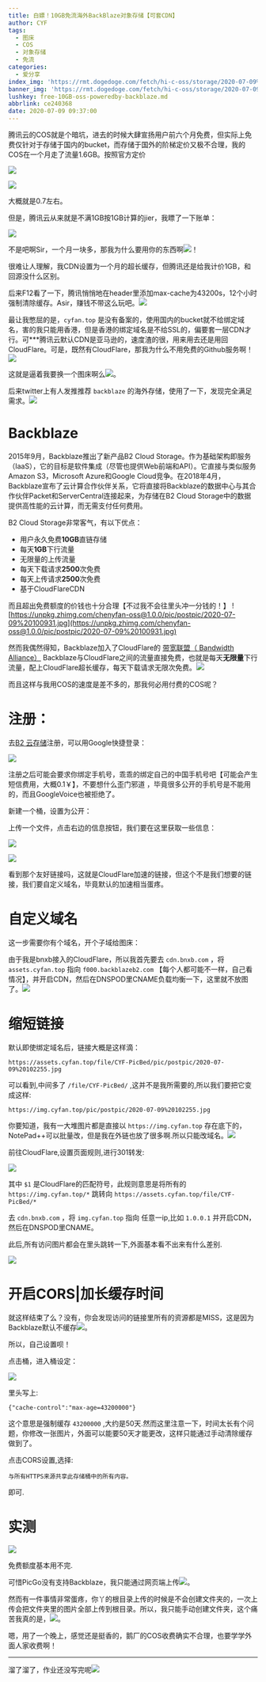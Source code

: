 ```yaml
---
title: 白嫖！10GB免流海外BackBlaze对象存储【可套CDN】
author: CYF
tags:
  - 图床
  - COS
  - 对象存储
  - 免流
categories:
  - 爱分享
index_img: 'https://rmt.dogedoge.com/fetch/hi-c-oss/storage/2020-07-09%20110742.jpg'
banner_img: 'https://rmt.dogedoge.com/fetch/hi-c-oss/storage/2020-07-09%20110742.jpg'
lushkey: free-10GB-oss-poweredby-backblaze.md
abbrlink: ce240368
date: 2020-07-09 09:37:00
---
```

腾讯云的COS就是个暗坑，进去的时候大肆宣扬用户前六个月免费，但实际上免费仅针对于存储于国内的bucket，而存储于国外的阶梯定价又极不合理，我的COS在一个月走了流量1.6GB。按照官方定价

![](https://unpkg.zhimg.com/chenyfan-oss@1.0.0/pic/postpic/2020-07-09%20094557.jpg)

![](https://unpkg.zhimg.com/chenyfan-oss@1.0.0/pic/postpic/2020-07-09%20094840.jpg)

大概就是0.7左右。

但是，腾讯云从来就是不满1GB按1GB计算的jier，我瞟了一下账单：

![](https://unpkg.zhimg.com/chenyfan-oss@1.0.0/pic/postpic/2020-07-09%20095520.jpg)


不是吧啊Sir，一个月一块多，那我为什么要用你的东西啊![](https://unpkg.zhimg.com/chenyfan-oss@1.0.0/pic/moji/%E5%90%90.png)！

很难让人理解，我CDN设置为一个月的超长缓存，但腾讯还是给我计价1GB，和回源没什么区别。

后来F12看了一下，腾讯悄悄地在header里添加max-cache为43200s，12个小时强制清除缓存。Asir，赚钱不带这么玩吧。![](https://unpkg.zhimg.com/chenyfan-oss@1.0.0/pic/moji/%E4%B8%AD%E6%9E%AA.png)

最让我憋屈的是，`cyfan.top` 是没有备案的，使用国内的bucket就不给绑定域名，害的我只能用香港，但是香港的绑定域名是不给SSL的，偏要套一层CDN才行。可\*\*\*腾讯云默认CDN是亚马逊的，速度渣的很，用来用去还是用回CloudFlare。可是，既然有CloudFlare，那我为什么不用免费的Github服务啊！![](https://unpkg.zhimg.com/chenyfan-oss@1.0.0/pic/moji/%E5%93%AD%E6%B3%A3.png)

这就是逼着我要换一个图床啊么![](https://unpkg.zhimg.com/chenyfan-oss@1.0.0/pic/moji/qgbf.png)。

后来twitter上有人发推推荐 `backblaze` 的海外存储，使用了一下，发现完全满足需求。![](https://unpkg.zhimg.com/chenyfan-oss@1.0.0/pic/moji/stick_27.png)

# Backblaze

2015年9月，Backblaze推出了新产品B2 Cloud Storage。作为基础架构即服务（IaaS），它的目标是软件集成（尽管也提供Web前端和API）。它直接与类似服务Amazon S3，Microsoft Azure和Google Cloud竞争。在2018年4月，Backblaze宣布了云计算合作伙伴关系，它将直接将Backblaze的数据中心与其合作伙伴Packet和ServerCentral连接起来，为存储在B2 Cloud Storage中的数据提供高性能的云计算，而无需支付任何费用。

B2 Cloud Storage非常客气，有以下优点：

- 用户永久免费**10GB**直链存储
- 每天**1GB**下行流量
- 无限量的上传流量
- 每天下载请求**2500**次免费
- 每天上传请求**2500**次免费
- 基于CloudFlareCDN

而且超出免费额度的价钱也十分合理【不过我不会往里头冲一分钱的！】 ![https://unpkg.zhimg.com/chenyfan-oss@1.0.0/pic/postpic/2020-07-09%20100931.jpg](https://unpkg.zhimg.com/chenyfan-oss@1.0.0/pic/postpic/2020-07-09%20100931.jpg)

然而我偶然得知，Backblaze加入了CloudFlare的 [带宽联盟（ Bandwidth Alliance）](https://www.cloudflare.com/bandwidth-alliance/) Backblaze与CloudFlare之间的流量直接免费，也就是每天**无限量**下行流量，配上CloudFlare超长缓存，每天下载请求无限次免费。![](https://unpkg.zhimg.com/chenyfan-oss@1.0.0/pic/moji/%E5%BE%97%E6%84%8F.png)

而且这样与我用COS的速度是差不多的，那我何必用付费的COS呢？

# 注册：

去[B2 云存储](https://www.backblaze.com/zh_CN/cloud-storage.html)注册，可以用Google快捷登录：

![](https://unpkg.zhimg.com/chenyfan-oss@1.0.0/pic/postpic/2020-07-09%20101845.jpg)

注册之后可能会要求你绑定手机号，乖乖的绑定自己的中国手机号吧【可能会产生短信费用，大概0.1￥】，不要想什么歪门邪道
，毕竟很多公开的手机号是不能用的，而且GoogleVoice也被拒绝了。

新建一个桶，设置为公开：

上传一个文件，点击右边的信息按钮，我们要在这里获取一些信息：

![](https://unpkg.zhimg.com/chenyfan-oss@1.0.0/pic/postpic/2020-07-09%20102255.jpg)

![](https://unpkg.zhimg.com/chenyfan-oss@1.0.0/pic/postpic/2020-07-09%20102940.jpg)

看到那个友好链接吗，这就是CloudFlare加速的链接，但这个不是我们想要的链接，我们要自定义域名，毕竟默认的加速相当蛋疼。

# 自定义域名

这一步需要你有个域名，开个子域给图床：

由于我是bnxb接入的CloudFlare，所以我首先要去 `cdn.bnxb.com` ，将 `assets.cyfan.top` 指向 `f000.backblazeb2.com` 【每个人都可能不一样，自己看情况】，并开启CDN，然后在DNSPOD里CNAME负载均衡一下，这里就不放图了。![](https://unpkg.zhimg.com/chenyfan-oss@1.0.0/pic/moji/%E6%9C%9F%E5%BE%85.png)


# 缩短链接

默认即使绑定域名后，链接大概是这样滴：

```
https://assets.cyfan.top/file/CYF-PicBed/pic/postpic/2020-07-09%20102255.jpg
```

可以看到,中间多了 `/file/CYF-PicBed/` ,这并不是我所需要的,所以我们要把它变成这样:

```
https://img.cyfan.top/pic/postpic/2020-07-09%20102255.jpg
```

你要知道，我有一大堆图片都是直接以 `https://img.cyfan.top` 存在底下的，NotePad++可以批量改，但是我在外链也放了很多啊.所以只能改域名。![](https://unpkg.zhimg.com/chenyfan-oss@1.0.0/pic/moji/%E5%90%90%E8%A1%80%E5%80%92%E5%9C%B0.png)

前往CloudFlare,设置页面规则,进行301转发:

![](https://unpkg.zhimg.com/chenyfan-oss@1.0.0/pic/postpic/2020-07-09%20103634.jpg)

其中 `$1` 是CloudFlare的匹配符号，此规则意思是将所有的 `https://img.cyfan.top/*` 跳转向 `https://assets.cyfan.top/file/CYF-PicBed/*` 

去 `cdn.bnxb.com` ，将 `img.cyfan.top` 指向 任意一ip,比如 `1.0.0.1` 并开启CDN，然后在DNSPOD里CNAME。

此后,所有访问图片都会在里头跳转一下,外面基本看不出来有什么差别.

![](https://unpkg.zhimg.com/chenyfan-oss@1.0.0/pic/postpic/2020-07-09%20104238.jpg)

# 开启CORS|加长缓存时间

就这样结束了么？没有，你会发现访问的链接里所有的资源都是MISS，这是因为Backblaze默认不缓存![](https://unpkg.zhimg.com/chenyfan-oss@1.0.0/pic/moji/stick_65.png)。

所以，自己设置呗！


点击桶，进入桶设定：

![](https://unpkg.zhimg.com/chenyfan-oss@1.0.0/pic/postpic/2020-07-09%20104802.jpg)


里头写上:

```
{"cache-control":"max-age=43200000"}
```

这个意思是强制缓存 `43200000` ,大约是50天.然而这里注意一下，时间太长有个问题，你修改一张图片，外面可以能要50天才能更改，这样只能通过手动清除缓存做到了。

点击CORS设置,选择:

```
与所有HTTPS来源共享此存储桶中的所有内容。
```

即可.

# 实测


![](https://unpkg.zhimg.com/chenyfan-oss@1.0.0/pic/postpic/2020-07-09%20105402.jpg)

免费额度基本用不完.

可惜PicGo没有支持Backblaze，我只能通过网页端上传![](https://unpkg.zhimg.com/chenyfan-oss@1.0.0/pic/moji/%E8%A3%85%E5%A4%A7%E6%AC%BE.png)。

然而有一件事情非常蛋疼，你丫的根目录上传的时候是不会创建文件夹的，一次上传会把文件夹里的图片全部上传到根目录。所以，我只能手动创建文件夹，这个痛苦我真的是，![](https://unpkg.zhimg.com/chenyfan-oss@1.0.0/pic/moji/tx.png)。

嗯，用了一个晚上，感觉还是挺香的，鹅厂的COS收费确实不合理，也要学学外面人家收费啊！

---

溜了溜了，作业还没写完呢![](https://unpkg.zhimg.com/chenyfan-oss@1.0.0/pic/moji/邪魅一笑.jpg)

